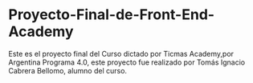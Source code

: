 # Proyecto-Final-de-Front-End-Academy
Este es el proyecto final del Curso dictado por Ticmas Academy,por Argentina Programa 4.0, este proyecto fue realizado por Tomás Ignacio Cabrera Bellomo, alumno del curso.
